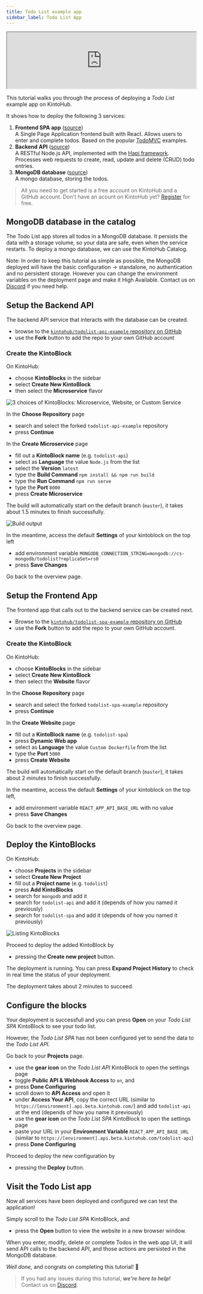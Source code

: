 ```yaml
---
title: Todo List example app
sidebar_label: Todo List App
---
```


<div class="iframe-container">
  <iframe width="100%"
  src="https://www.youtube.com/embed/7gzeeIicRwQ" allowfullscreen>
  </iframe>
</div>

This tutorial walks you through the process of deploying a _Todo List_ example app on KintoHub.

It shows how to deploy the following 3 services:

 1. __Frontend SPA app__ ([source](https://github.com/kintohub/todolist-spa-example))  
    A Single Page Application frontend built with React. Allows users to enter and complete todos. Based on the popular [TodoMVC](http://todomvc.com) examples.
 2. __Backend API__ ([source](https://github.com/kintohub/todolist-api-example))  
    A RESTful Node.js API, implemented with the [Hapi framework](https://hapijs.com). Processes web requests to create, read, update and delete (CRUD) todo entries.
 3. __MongoDB database__ ([source](https://github.com/kintohub/kinto-catalog/tree/master/mongodb))  
    A mongo database, storing the todos.

> All you need to get started is a free account on KintoHub and a GitHub account. Don't have an acount on KintoHub yet? [Register](https://beta.kintohub.com/sign-up) for free.

## MongoDB database in the catalog

The Todo List app stores all todos in a MongoDB database. It persists the data with a storage volume, so your data are safe, even when the service restarts. To deploy a mongo database, we can use the KintoHub Catalog.

Note: In order to keep this tutorial as simple as possible, the MongoDB deployed will have the basic configuration -> standalone, no authentication and no persistent storage. However you can change the environment variables on the deployment page and make it High Available. Contact us on [Discord](https://discordapp.com/invite/QVgqWuw) if you need help.

## Setup the Backend API

The backend API service that interacts with the database can be created.

 - browse to the [`kintohub/todolist-api-example` repository on GitHub](https://github.com/kintohub/todolist-api-example)
 - use the __Fork__ button to add the repo to your own GitHub account

### Create the KintoBlock

On KintoHub:
 - choose __KintoBlocks__ in the sidebar
 - select __Create New KintoBlock__
 - then select the __Microservice__ flavor

![3 choices of KintoBlocks: Microservice, Website, or Custom Service](assets/examples/todo-list/kintoblock-select-flavor.png)

In the __Choose Repository__ page
 - search and select the forked `todolist-api-example` repository
 - press __Continue__
  
In the __Create Microservice__ page
 - fill out a __KintoBlock name__ (e.g. `todolist-api`)
 - select as __Language__ the value `Node.js` from the list
 - select the __Version__ `latest`
 - type the __Build Command__ `npm install && npm run build`
 - type the __Run Command__ `npm run serve`
 - type the __Port__ `8000`
 - press __Create Microservice__

The build will automatically start on the default branch (`master`), it takes about 1.5 minutes to finish successfully.

![Build output](assets/examples/todo-list/kintoblock-api-built.png)

In the meantime, access the default __Settings__ of your kintoblock on the top left
  - add environment variable `MONGODB_CONNECTION_STRING=mongodb://cs-mongodb/todolist?replicaSet=rs0`
  - press __Save Changes__

Go back to the overview page.

## Setup the Frontend App

The frontend app that calls out to the backend service can be created next.

 - Browse to the [`kintohub/todolist-spa-example` repository on GitHub](https://github.com/kintohub/todolist-spa-example)
 - use the __Fork__ button to add the repo to your own GitHub account.

### Create the KintoBlock

On KintoHub:
 - choose __KintoBlocks__ in the sidebar
 - select __Create New KintoBlock__
 - then select the __Website__ flavor

In the __Choose Repository__ page
 - search and select the forked `todolist-spa-example` repository
 - press __Continue__
  
In the __Create Website__ page
 - fill out a __KintoBlock name__ (e.g. `todolist-spa`)
 - press __Dynamic Web app__
 - select as __Language__ the value `Custom Dockerfile` from the list
 - type the __Port__ `5000`
 - press __Create Website__

The build will automatically start on the default branch (`master`), it takes about 2 minutes to finish successfully.

In the meantime, access the default __Settings__ of your kintoblock on the top left,
  - add environment variable `REACT_APP_API_BASE_URL` with no value
  - press __Save Changes__

Go back to the overview page.

## Deploy the KintoBlocks

On KintoHub:
 - choose __Projects__ in the sidebar
 - select __Create New Project__
 - fill out a __Project name__ (e.g. `todolist`)
 - press __Add KintoBlocks__
 - search for `mongodb` and add it
 - search for `todolist-api` and add it (depends of how you named it previously)
 - search for `todolist-spa` and add it (depends of how you named it previously)

![Listing KintoBlocks](assets/examples/todo-list/deployment-kintoblocks.png)

Proceed to deploy the added KintoBlock by
 - pressing the __Create new project__ button.

The deployment is running.
You can press __Expand Project History__ to check in real time the status of your deployment.

The deployment takes about 2 minutes to succeed.

## Configure the blocks

Your deployment is successfull and you can press __Open__ on your _Todo List SPA_ KintoBlock to see your todo list.

However, the _Todo List SPA_ has not been configured yet to send the data to the _Todo List API_.

Go back to your __Projects__ page.
 - use the __gear icon__ on the _Todo List API_ KintoBlock to open the settings page
 - toggle __Public API & Webhook Access__ to `on`, and
 - press __Done Configuring__
 - scroll down to __API Access__ and open it
 - under __Access Your API__, copy the correct URL (similar to `https://[environment].api.beta.kintohub.com/`) and add `todolist-api` at the end (depends of how you name it previously)
 - use the __gear icon__ on the _Todo List SPA_ KintoBlock to open the settings page
 - paste your URL in your __Environment Variable__ `REACT_APP_API_BASE_URL` (similar to `https://[environment].api.beta.kintohub.com/todolist-api`)
 - press __Done Configuring__

Proceed to deploy the new configuration by
 - pressing the __Deploy__ button.

## Visit the Todo List app

Now all services have been deployed and configured we can test the application!

Simply scroll to the _Todo List SPA_ KintoBlock, and
 - press the __Open__ button to view the website in a new browser window.

When you enter, modify, delete or complete Todos in the web app UI, it will send API calls to the backend API, and those actions are persisted in the MongoDB database.

_Well done,_ and congrats on completing this tutorial! 🎉

> If you had any issues during this tutorial, *__we're here to help!__*  
Contact us on [Discord](https://discordapp.com/invite/QVgqWuw).